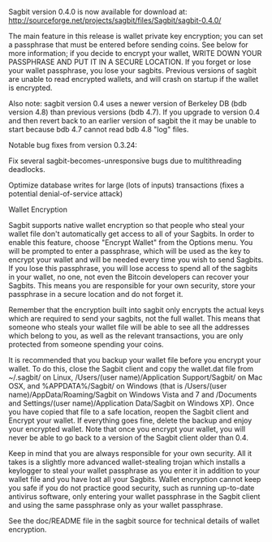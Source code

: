 Sagbit version 0.4.0 is now available for download at:
http://sourceforge.net/projects/sagbit/files/Sagbit/sagbit-0.4.0/

The main feature in this release is wallet private key encryption;
you can set a passphrase that must be entered before sending coins.
See below for more information; if you decide to encrypt your wallet,
WRITE DOWN YOUR PASSPHRASE AND PUT IT IN A SECURE LOCATION. If you
forget or lose your wallet passphrase, you lose your sagbits.
Previous versions of sagbit are unable to read encrypted wallets,
and will crash on startup if the wallet is encrypted.

Also note: sagbit version 0.4 uses a newer version of Berkeley DB
(bdb version 4.8) than previous versions (bdb 4.7). If you upgrade
to version 0.4 and then revert back to an earlier version of sagbit
the it may be unable to start because bdb 4.7 cannot read bdb 4.8
"log" files.


Notable bug fixes from version 0.3.24:

Fix several sagbit-becomes-unresponsive bugs due to multithreading
deadlocks.

Optimize database writes for large (lots of inputs) transactions
(fixes a potential denial-of-service attack)


Wallet Encryption

Sagbit supports native wallet encryption so that people who steal your
wallet file don't automatically get access to all of your Sagbits.
In order to enable this feature, choose "Encrypt Wallet" from the
Options menu.  You will be prompted to enter a passphrase, which
will be used as the key to encrypt your wallet and will be needed
every time you wish to send Sagbits.  If you lose this passphrase,
you will lose access to spend all of the sagbits in your wallet,
no one, not even the Bitcoin developers can recover your Sagbits.
This means you are responsible for your own security, store your
passphrase in a secure location and do not forget it.

Remember that the encryption built into sagbit only encrypts the
actual keys which are required to send your sagbits, not the full
wallet.  This means that someone who steals your wallet file will
be able to see all the addresses which belong to you, as well as the
relevant transactions, you are only protected from someone spending
your coins.

It is recommended that you backup your wallet file before you
encrypt your wallet.  To do this, close the Sagbit client and
copy the wallet.dat file from ~/.sagbit/ on Linux, /Users/(user
name)/Application Support/Sagbit/ on Mac OSX, and %APPDATA%/Sagbit/
on Windows (that is /Users/(user name)/AppData/Roaming/Sagbit on
Windows Vista and 7 and /Documents and Settings/(user name)/Application
Data/Sagbit on Windows XP).  Once you have copied that file to a
safe location, reopen the Sagbit client and Encrypt your wallet.
If everything goes fine, delete the backup and enjoy your encrypted
wallet.  Note that once you encrypt your wallet, you will never be
able to go back to a version of the Sagbit client older than 0.4.

Keep in mind that you are always responsible for your own security.
All it takes is a slightly more advanced wallet-stealing trojan which
installs a keylogger to steal your wallet passphrase as you enter it
in addition to your wallet file and you have lost all your Sagbits.
Wallet encryption cannot keep you safe if you do not practice
good security, such as running up-to-date antivirus software, only
entering your wallet passphrase in the Sagbit client and using the
same passphrase only as your wallet passphrase.

See the doc/README file in the sagbit source for technical details
of wallet encryption.
